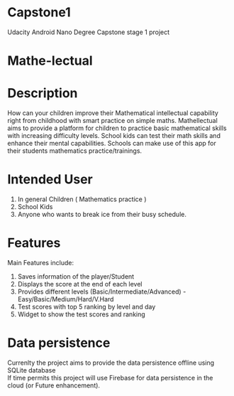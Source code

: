 # Capstone1
Udacity Android Nano Degree Capstone stage 1 project

# Mathe-lectual

# Description 
How can your children improve their Mathematical intellectual capability right from childhood with smart practice on simple maths. Mathellectual aims to provide a platform for children to practice basic mathematical skills with increasing difficulty levels. School kids can test their math skills and enhance their mental capabilities. Schools can make use of this app for their students mathematics practice/trainings. 

# Intended User

1) In general Children ( Mathematics practice ) <br>
2) School Kids <br>
3) Anyone who wants to break ice from their busy schedule.

# Features
Main Features include:<br>
1) Saves information of the player/Student <br> 
2) Displays the score at the end of each level <br>
3) Provides different levels (Basic/Intermediate/Advanced) - Easy/Basic/Medium/Hard/V.Hard <br>
4) Test scores with top 5 ranking by level and day <br>
5) Widget to show the test scores and ranking

# Data persistence 
Currenlty the project aims to provide the data persistence offline using SQLite database <br>
If time permits this project will use Firebase for data persistence in the cloud (or Future enhancement).


